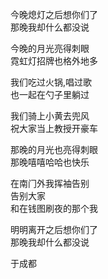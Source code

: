 今晚熄灯之后想你们了  
那晚我却什么都没说  

今晚的月光亮得刺眼  
霓虹灯招牌也格外地多  

我们吃过火锅,唱过歌  
也一起在勺子里躺过  

我们骑上小⻩去兜⻛  
祝大家当上教授开豪⻋  

那晚的月光也亮得刺眼  
那晚嘻嘻哈哈也快乐  

在南⻔外我挥袖告别  
告别大家  
和在钱图刷夜的那个我  

明明离开之后想你们了  
那晚我却什么都没说  
  
于成都
